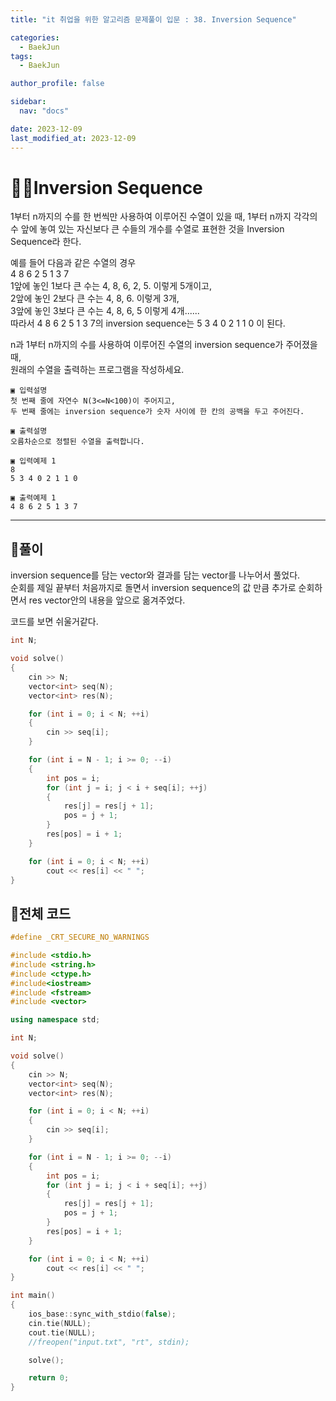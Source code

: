 ```yaml
---
title: "it 취업을 위한 알고리즘 문제풀이 입문 : 38. Inversion Sequence"

categories:
  - BaekJun
tags:
  - BaekJun

author_profile: false

sidebar:
  nav: "docs"

date: 2023-12-09
last_modified_at: 2023-12-09
---
```


# 🙇‍♀️Inversion Sequence

1부터 n까지의 수를 한 번씩만 사용하여 이루어진 수열이 있을 때, 1부터 n까지 각각의 수 앞에 놓여 있는 자신보다 큰 수들의 개수를 수열로 표현한 것을 Inversion Sequence라 한다.  

예를 들어 다음과 같은 수열의 경우  
 4 8 6 2 5 1 3 7  
1앞에 놓인 1보다 큰 수는 4, 8, 6, 2, 5. 이렇게 5개이고,  
2앞에 놓인 2보다 큰 수는 4, 8, 6. 이렇게 3개,  
3앞에 놓인 3보다 큰 수는 4, 8, 6, 5 이렇게 4개......  
따라서 4 8 6 2 5 1 3 7의 inversion sequence는 5 3 4 0 2 1 1 0 이 된다.  

n과 1부터 n까지의 수를 사용하여 이루어진 수열의 inversion sequence가 주어졌을 때,  
원래의 수열을 출력하는 프로그램을 작성하세요.  

```
▣ 입력설명
첫 번째 줄에 자연수 N(3<=N<100)이 주어지고, 
두 번째 줄에는 inversion sequence가 숫자 사이에 한 칸의 공백을 두고 주어진다.

▣ 출력설명
오름차순으로 정렬된 수열을 출력합니다.

▣ 입력예제 1 
8
5 3 4 0 2 1 1 0

▣ 출력예제 1
4 8 6 2 5 1 3 7
```

---

## 🚀풀이

inversion sequence를 담는 vector와 결과를 담는 vector를 나누어서 풀었다.  
순회를 제일 끝부터 처음까지로 돌면서 inversion sequence의 값 만큼 추가로 순회하면서 res vector안의 내용을 앞으로 옮겨주었다.  

코드를 보면 쉬울거같다.  

```cpp
int N;

void solve()
{
	cin >> N;
	vector<int> seq(N);
	vector<int> res(N);

	for (int i = 0; i < N; ++i)
	{
		cin >> seq[i];
	}

	for (int i = N - 1; i >= 0; --i)
	{
		int pos = i;
		for (int j = i; j < i + seq[i]; ++j)
		{
			res[j] = res[j + 1];
			pos = j + 1;
		}
		res[pos] = i + 1;
	}

	for (int i = 0; i < N; ++i)
		cout << res[i] << " ";
}
```

## 🚀전체 코드

```cpp
#define _CRT_SECURE_NO_WARNINGS

#include <stdio.h>
#include <string.h>
#include <ctype.h>
#include<iostream>
#include <fstream>
#include <vector>

using namespace std;

int N;

void solve()
{
	cin >> N;
	vector<int> seq(N);
	vector<int> res(N);

	for (int i = 0; i < N; ++i)
	{
		cin >> seq[i];
	}

	for (int i = N - 1; i >= 0; --i)
	{
		int pos = i;
		for (int j = i; j < i + seq[i]; ++j)
		{
			res[j] = res[j + 1];
			pos = j + 1;
		}
		res[pos] = i + 1;
	}

	for (int i = 0; i < N; ++i)
		cout << res[i] << " ";
}

int main() 
{
	ios_base::sync_with_stdio(false);
	cin.tie(NULL);
	cout.tie(NULL);
	//freopen("input.txt", "rt", stdin);

	solve();

	return 0;
}
```